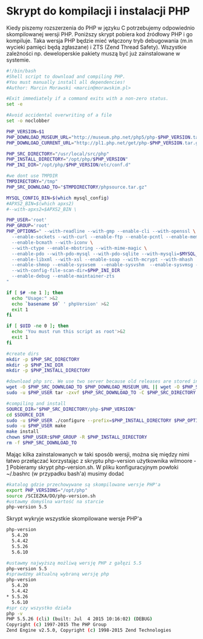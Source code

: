 Skrypt do kompilacji i instalacji PHP
=====================================

Kiedy piszemy rozszerzenia do PHP w języku C potrzebujemy odpowiednio skompilowanej wersji PHP. Poniższy skrypt pobiera kod źródłowy PHP i go kompiluje. Taka wersja PHP będzie mieć włączony tryb debugowania (m.in wycieki pamięci będą zgłaszane) i ZTS (Zend Thread Safety). Wszystkie zależności np. deweloperskie pakiety muszą być już zainstalowane w systemie.

``` bash
#!/bin/bash
#Shell script to download and compiling PHP.
#You must manually install all dependencies!
#Author: Marcin Morawski <marcin@morawskim.pl>

#Exit immediately if a command exits with a non-zero status.
set -e

#Avoid accidental overwriting of a file
set -o noclobber

PHP_VERSION=$1
PHP_DOWNLOAD_MUSEUM_URL="http://museum.php.net/php5/php-$PHP_VERSION.tar.gz"
PHP_DOWNLOAD_CURRENT_URL="http://pl1.php.net/get/php-$PHP_VERSION.tar.gz/from/this/mirror"

PHP_SRC_DIRECTORY="/usr/local/src/php"
PHP_INSTALL_DIRECTORY="/opt/php/$PHP_VERSION"
PHP_INI_DIR="/opt/php/$PHP_VERSION/etc/conf.d"

#we dont use TMPDIR
TMPDIRECTORY="/tmp"
PHP_SRC_DOWNLOAD_TO="$TMPDIRECTORY/phpsource.tar.gz"

MYSQL_CONFIG_BIN=$(which mysql_config)
#APXS2_BIN=$(which apxs2)
#--with-apxs2=$APXS2_BIN \

PHP_USER='root'
PHP_GROUP='root'
PHP_OPTIONS=" --with-readline --with-gmp --enable-cli --with-openssl \
  --enable-sockets --with-curl --enable-ftp --enable-pcntl --enable-memory-limit \
  --enable-bcmath --with-iconv \
  --with-ctype --enable-mbstring --with-mime-magic \
  --enable-pdo --with-pdo-mysql --with-pdo-sqlite --with-mysqli=$MYSQL_CONFIG_BIN \
  --enable-libxml --with-xsl --enable-soap --with-mcrypt --with-mhash  --enable-intl \
  --enable-shmop --enable-sysvsem  --enable-sysvshm  --enable-sysvmsg --enable-tokenizer \
  --with-config-file-scan-dir=$PHP_INI_DIR
  --enable-debug --enable-maintainer-zts
"

if [ $# -ne 1 ]; then
  echo "Usage:" >&2
  echo `basename $0` ' phpVersion' >&2
  exit 1
fi

if [ $UID -ne 0 ]; then
  echo 'You must run this script as root'>&2
  exit 1
fi

#create dirs
mkdir -p $PHP_SRC_DIRECTORY
mkdir -p $PHP_INI_DIR
mkdir -p $PHP_INSTALL_DIRECTORY

#download php src. We use two server because old releases are stored in museum, new not
wget -O $PHP_SRC_DOWNLOAD_TO $PHP_DOWNLOAD_MUSEUM_URL || wget -O $PHP_SRC_DOWNLOAD_TO $PHP_DOWNLOAD_CURRENT_URL
sudo -u $PHP_USER tar -zxvf $PHP_SRC_DOWNLOAD_TO -C $PHP_SRC_DIRECTORY >/dev/null

#compiling and install
SOURCE_DIR="$PHP_SRC_DIRECTORY/php-$PHP_VERSION"
cd $SOURCE_DIR
sudo -u $PHP_USER ./configure --prefix=$PHP_INSTALL_DIRECTORY $PHP_OPTIONS
sudo -u $PHP_USER make
make install
chown $PHP_USER:$PHP_GROUP -R $PHP_INSTALL_DIRECTORY
rm -f $PHP_SRC_DOWNLOAD_TO
```

Mając kilka zainstalowanych w taki sposób wersji, można się między nimi łatwo przełączać korzystając z skryptu php-version użytkownika wilmoore - [1](https://github.com/wilmoore/php-version) Pobieramy skrypt php-version.sh. W pliku konfiguracyjnym powłoki ~/.bashrc (w przypadku bash'a) musimy dodać

``` bash
#katalog gdzie przechowywane są skompilowane wersje PHP'a
export PHP_VERSIONS="/opt/php"
source /SCIEZKA/DO/php-version.sh
#ustawmy domyślna wartość na starcie
php-version 5.5
```

Skrypt wykryje wszystkie skompilowane wersje PHP'a

``` bash
php-version
  5.4.20
  5.4.42
  5.5.26
  5.6.10
```

``` bash
#ustawmy najwyższą możliwą wersję PHP z gałęzi 5.5
php-version 5.5
#sprawdźmy aktualną wybraną wersję php
php-version
  5.4.20
  5.4.42
* 5.5.26
  5.6.10
#spr czy wszystko działa
php -v
PHP 5.5.26 (cli) (built: Jul  4 2015 10:16:02) (DEBUG)
Copyright (c) 1997-2015 The PHP Group
Zend Engine v2.5.0, Copyright (c) 1998-2015 Zend Technologies
```